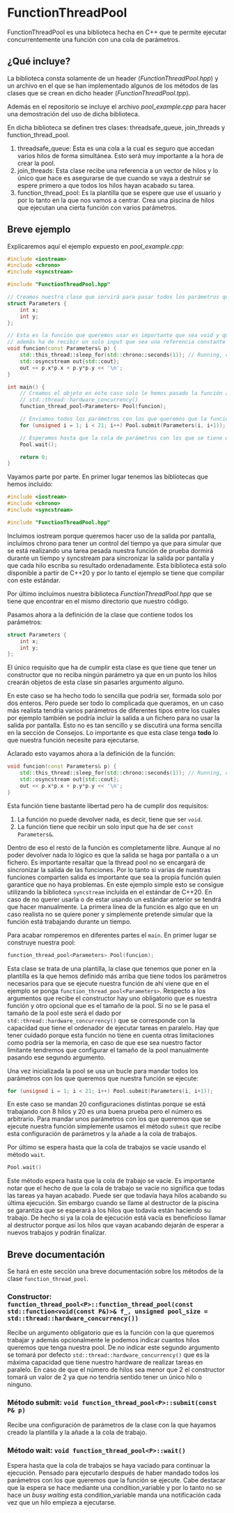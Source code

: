 # FunctionThreadPool

FunctionThreadPool es una biblioteca hecha en C++ que te permite ejecutar concurrentemente una función con una cola de parámetros.

## ¿Qué incluye?

La biblioteca consta solamente de un header (*FunctionThreadPool.hpp*) y un archivo en el que se han implementado algunos de los métodos de las clases que se crean en dicho header (*FunctionThreadPool.tpp*).

Además en el repositorio se incluye el archivo *pool_example.cpp* para hacer una demostración del uso de dicha biblioteca.

En dicha biblioteca se definen tres clases: threadsafe_queue, join_threads y function_thread_pool.

1. threadsafe_queue: Esta es una cola a la cual es seguro que accedan varios hilos de forma simultánea. Esto será muy importante a la hora de crear la pool.
2. join_threads: Esta clase recibe una referencia a un vector de hilos y lo único que hace es asegurarse de que cuando se vaya a destruir se espere primero a que todos los hilos hayan acabado su tarea.
3. function_thread_pool: Es la plantilla que se espere que use el usuario y por lo tanto en la que nos vamos a centrar. Crea una piscina de hilos que ejecutan una cierta función con varios parámetros.

## Breve ejemplo

Explicaremos aquí el ejemplo expuesto en *pool_example.cpp*:

```cpp
#include <iostream>
#include <chrono>
#include <syncstream>

#include "FunctionThreadPool.hpp"

// Creamos nuestra clase que servirá para pasar todos los parámetros que necesite nuestra función
struct Parameters {
	int x;
	int y;
};

// Esta es la función que queremos usar es importante que sea void y que por lo tanto todo su output vaya por pantalla o a ficheros
// además ha de recibir un solo input que sea una referencia constante a un objeto de la clase que hayamos creado
void funcion(const Parameters& p) {
	std::this_thread::sleep_for(std::chrono::seconds(1)); // Running, calculating, thinking...
	std::osyncstream out{std::cout};
	out << p.x*p.x + p.y*p.y << '\n';
}

int main() {
	// Creamos el objeto en este caso solo le hemos pasado la función así que el número de hilos que tomará vendrá dado por
	// std::thread::hardware_concurrency()
	function_thread_pool<Parameters> Pool(funcion);

	// Enviamos todos los parámetros con los que queremos que la función se ejecute
	for (unsigned i = 1; i < 21; i++) Pool.submit(Parameters(i, i+1));

	// Esperamos hasta que la cola de parámetros con los que se tiene que ejecutar la función se vacíe
	Pool.wait();

	return 0;
}
```

Vayamos parte por parte. En primer lugar tenemos las bibliotecas que hemos incluido:

```cpp
#include <iostream>
#include <chrono>
#include <syncstream>

#include "FunctionThreadPool.hpp"
```

Incluimos iostream porque queremos hacer uso de la salida por pantalla, incluímos chrono para tener un control del tiempo ya que para simular que se está realizando una tarea pesada nuestra función de prueba dormirá durante un tiempo y syncstream para sincronizar la salida por pantalla y que cada hilo escriba su resultado ordenadamente. Esta biblioteca está solo disponible a partir de C++20 y por lo tanto el ejemplo se tiene que compilar con este estándar.

Por último incluímos nuestra biblioteca *FunctionThreadPool.hpp* que se tiene que encontrar en el mismo directorio que nuestro código.

Pasamos ahora a la definición de la clase que contiene todos los parámetros:

```cpp
struct Parameters {
	int x;
	int y;
};
```
El único requisito que ha de cumplir esta clase es que tiene que tener un constructor que no reciba ningún parámetro ya que en un punto los hilos crearán objetos de esta clase sin pasarles argumento alguno.

En este caso se ha hecho todo lo sencilla que podría ser, formada solo por dos enteros. Pero puede ser todo lo complicada que queramos, en un caso más realista tendría varios parámetros de diferentes tipos entre los cuales por ejemplo también se podría incluir la salida a un fichero para no usar la salida por pantalla. Esto no es tan sencillo y se discutirá una forma sencilla en la sección de Consejos. Lo importante es que esta clase tenga **todo** lo que nuestra función necesite para ejecutarse.

Aclarado esto vayamos ahora a la definición de la función:

```cpp
void funcion(const Parameters& p) {
	std::this_thread::sleep_for(std::chrono::seconds(1)); // Running, calculating, thinking...
	std::osyncstream out{std::cout};
	out << p.x*p.x + p.y*p.y << '\n';
}
```

Esta función tiene bastante libertad pero ha de cumplir dos requisitos:

1. La función no puede devolver nada, es decir, tiene que ser `void`.
2. La función tiene que recibir un solo input que ha de ser `const Parameters&`.

Dentro de eso el resto de la función es completamente libre. Aunque al no poder devolver nada lo lógico es que la salida se haga por pantalla o a un fichero. Es importante resaltar que la thread pool no se encargará de sincronizar la salida de las funciones. Por lo tanto si varias de nuestras funciones comparten salida es importante que sea la propia función quien garantice que no haya problemas. En este ejemplo simple esto se consigue utilizando la biblioteca `syncstream` incluída en el estándar de C++20. En caso de no querer usarla o de estar usando un estándar anterior se tendrá que hacer manualmente. La primera línea de la función es algo que en un caso realista no se quiere poner y simplemente pretende simular que la función está trabajando durante un tiempo.

Para acabar romperemos en diferentes partes el `main`. En primer lugar se construye nuestra pool:

```cpp
function_thread_pool<Parameters> Pool(funcion);
```

Esta clase se trata de una plantilla, la clase que tenemos que poner en la plantilla es la que hemos definido más arriba que tiene todos los parámetros necesarios para que se ejecute nuestra función de ahí viene que en el ejemplo se ponga `function_thread_pool<Parameters>`. Respecto a los argumentos que recibe el constructor hay uno obligatorio que es nuestra función y otro opcional que es el tamaño de la pool. Si no se le pasa el tamaño de la pool este será el dado por `std::thread::hardware_concurrency()` que se corresponde con la capacidad que tiene el ordenador de ejecutar tareas en paralelo. Hay que tener cuidado porque esta función no tiene en cuenta otras limitaciones como podría ser la memoria, en caso de que ese sea nuestro factor limitante tendremos que configurar el tamaño de la pool manualmente pasando ese segundo argumento.

Una vez inicializada la pool se usa un bucle para mandar todos los parámetros con los que queremos que nuestra función se ejecute:

```cpp
for (unsigned i = 1; i < 21; i++) Pool.submit(Parameters(i, i+1));
```

En este caso se mandan 20 configuraciones distintas porque se está trabajando con 8 hilos y 20 es una buena prueba pero el número es arbitrario. Para mandar unos parámetros con los que queremos que se ejecute nuestra función simplemente usamos el método `submit` que recibe esta configuración de parámetros y la añade a la cola de trabajos.

Por último se espera hasta que la cola de trabajos se vacíe usando el método `wait`.

```cpp
Pool.wait()
```

Este método espera hasta que la cola de trabajo se vacíe. Es importante notar que el hecho de que la cola de trabajo se vacíe no significa que todas las tareas ya hayan acabado. Puede ser que todavía haya hilos acabando su última ejecución. Sin embargo cuando se llame al destructor de la piscina se garantiza que se esperará a los hilos que todavía están haciendo su trabajo. De hecho si ya la cola de ejecución está vacía es beneficioso llamar al destructor porque así los hilos que vayan acabando dejarán de esperar a nuevos trabajos y podrán finalizar.

## Breve documentación

Se hará en este sección una breve documentación sobre los métodos de la clase `function_thread_pool`.

### Constructor: `function_thread_pool<P>::function_thread_pool(const std::function<void(const P&)>& f_, unsigned pool_size = std::thread::hardware_concurrency())`

Recibe un argumento obligatorio que es la función con la que queremos trabajar y además opcionalmente le podemos indicar cuantos hilos queremos que tenga nuestra pool. De no indicar este segundo argumento se tomará por defecto `std::thread::hardware_concurrency()` que es la máxima capacidad que tiene nuestro hardware de realizar tareas en paralelo. En caso de que el número de hilos sea menor que 2 el constructor tomará un valor de 2 ya que no tendría sentido tener un único hilo o ninguno.

### Método submit: `void function_thread_pool<P>::submit(const P& p)`

Recibe una configuración de parámetros de la clase con la que hayamos creado la plantilla y la añade a la cola de trabajo.

### Método wait: `void function_thread_pool<P>::wait()`

Espera hasta que la cola de trabajos se haya vaciado para continuar la ejecución. Pensado para ejecutarlo después de haber mandado todos los parámetros con los que queremos que la función se ejecute. Cabe destacar que la espera se hace mediante una condition_variable y por lo tanto no se hace un *busy waiting* esta condition_variable manda una notificación cada vez que un hilo empieza a ejecutarse.

